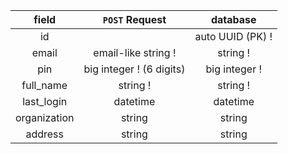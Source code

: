 field | `POST` Request | database |
:-:| :-: | :-:|
id     |  | auto UUID (PK) !
email | email-like string ! | string !
pin | big integer ! (6 digits) | big integer !
full_name | string ! | string !
last_login | datetime | datetime
organization | string | string
address | string | string

